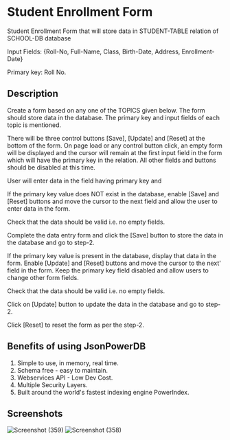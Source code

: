 # Student Enrollment Form
Student Enrollment Form that will store data in STUDENT-TABLE relation of SCHOOL-DB database

Input Fields: {Roll-No, Full-Name, Class, Birth-Date, Address, Enrollment-Date}

Primary key: Roll No.

## Description

Create a form based on any one of the TOPICS given below. The form should store data in the database. The primary key and input fields of each topic is mentioned.

There will be three control buttons [Save], [Update] and [Reset] at the bottom of the form. On page load or any control button click, an empty form will be displayed and the cursor will remain at the first input field in the form which will have the primary key in the relation. All other fields and buttons should be disabled at this time.

User will enter data in the field having primary key and

If the primary key value does NOT exist in the database, enable [Save] and [Reset] buttons and move the cursor to the next field and allow the user to enter data in the form.

Check that the data should be valid i.e. no empty fields.

Complete the data entry form and click the [Save] button to store the data in the database and go to step-2.

If the primary key value is present in the database, display that data in the form. Enable [Update] and [Reset] buttons and move the cursor to the next' field in the form. Keep the primary key field disabled and allow users to change other form fields.

Check that the data should be valid i.e. no empty fields.

Click on [Update] button to update the data in the database and go to step-2.

Click [Reset] to reset the form as per the step-2.

## Benefits of using JsonPowerDB
1. Simple to use, in memory, real time.
2. Schema free - easy to maintain.
3. Webservices API - Low Dev Cost.
4. Multiple Security Layers.
5. Built around the world's fastest indexing engine PowerIndex.


## Screenshots

![Screenshot (359)](https://github.com/Sarthakag21/StudentJPDB/assets/73837874/9a94d276-b828-4062-a6aa-8f140a0d7191)
![Screenshot (358)](https://github.com/Sarthakag21/StudentJPDB/assets/73837874/b08203b3-62e1-4830-9eeb-c0917b205d36)

